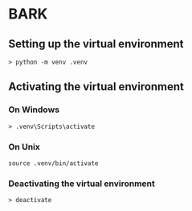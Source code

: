 # BARK

## Setting up the virtual environment 

```
> python -m venv .venv
```

## Activating the virtual environment

### On Windows

```
> .venv\Scripts\activate
```

### On Unix

```
source .venv/bin/activate
```

### Deactivating the virtual environment

```
> deactivate
```